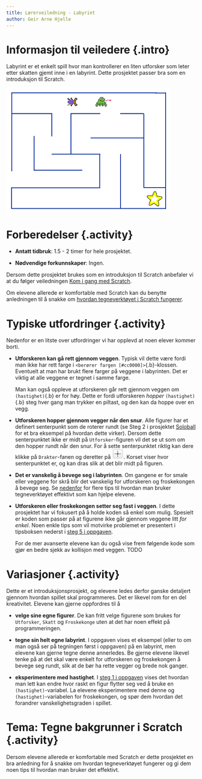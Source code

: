 ```yaml
---
title: Lærerveiledning - Labyrint
author: Geir Arne Hjelle
---
```


# Informasjon til veiledere {.intro}

Labyrint er et enkelt spill hvor man kontrollerer en liten utforsker
som leter etter skatten gjemt inne i en labyrint. Dette prosjektet
passer bra som en introduksjon til Scratch.

![](labyrint.png)

# Forberedelser {.activity}

+ __Antatt tidbruk__: 1.5 - 2 timer for hele prosjektet.

+ __Nødvendige forkunnskaper__: Ingen.

Dersom dette prosjektet brukes som en introduksjon til Scratch
anbefaler vi at du følger veiledningen
[Kom i gang med Scratch](../veiledninger/kom_i_gang_med_scratch.html).

Om elevene allerede er komfortable med Scratch kan du benytte
anledningen til å snakke om
[hvordan tegneverktøyet i Scratch fungerer](#tema-tegne-bakgrunner-i-scratch).

# Typiske utfordringer {.activity}

Nedenfor er en litste over utfordringer vi har opplevd at noen elever
kommer borti.

+ __Utforskeren kan gå rett gjennom veggen__. Typisk vil dette være
  fordi man ikke har rett farge i `<berører fargen [#cc0000]>`{.b}-klossen.
  Eventuelt at man har brukt flere farger på veggene i labyrinten. Det er
  viktig at alle veggene er tegnet i samme farge.

  Man kan også oppleve at utforskeren går rett gjennom veggen om
  `(hastighet)`{.b} er for høy. Dette er fordi utforskeren _hopper_
  `(hastighet)`{.b} steg hver gang man trykker en piltast, og den kan
  da hoppe over en vegg.

+ __Utforskeren hopper gjennom vegger når den snur__. Alle figurer har
  et definert senterpunkt som de roterer rundt (se Steg 2 i prosjektet
  [Soloball](../soloball/soloball.html) for et bra eksempel på hvordan
  dette virker). Dersom dette senterpunktet ikke er midt på
  `Utforsker`-figuren vil det se ut som om den hopper rundt når den
  snur. For å sette senterpunktet riktig kan dere klikke på
  `Drakter`-fanen og deretter på
  ![Velg senterpunkt](../bilder/velg_senterpunkt.png). Korset viser
  hvor senterpunktet er, og kan dras slik at det blir midt på figuren.

+ __Det er vanskelig å bevege seg i labyrinten__. Om gangene er for
  smale eller veggene for skrå blir det vanskelig for utforskeren og
  froskekongen å bevege seg. Se
  [nedenfor](#tema-tegne-bakgrunner-i-scratch) for flere tips til
  hvordan man bruker tegneverktøyet effektivt som kan hjelpe elevene.

+ __Utforskeren eller froskekongen setter seg fast i veggen__. I dette
  prosjektet har vi fokusert på å holde koden så enkel som
  mulig. Spesielt er koden som passer på at figurene ikke går gjennom
  veggene litt _for enkel_. Noen enkle tips som vil motvirke problemet
  er presentert i tipsboksen nederst i
  [steg 5 i oppgaven](labyrint.html#tips-3).

  For de mer avanserte elevene kan du også vise frem følgende kode som
  gjør en bedre sjekk av kollisjon med veggen.  TODO

# Variasjoner {.activity}

Dette er et introduksjonsprosjekt, og elevene ledes derfor ganske
detaljert gjennom hvordan spillet skal programmeres. Det er likevel
rom for en del kreativitet. Elevene kan gjerne oppfordres til å

+ __velge sine egne figurer__. De kan fritt velge figurene som brukes
  for `Utforsker`, `Skatt` og `Froskekonge` uten at det har noen
  effekt på programmeringen.

+ __tegne sin helt egne labyrint__. I oppgaven vises et eksempel
  (eller to om man også ser på tegningen først i oppgaven) på en
  labyrint, men elevene kan gjerne tegne denne annerledes. Be gjerne
  elevene likevel tenke på at det skal være enkelt for utforskeren og
  froskekongen å bevege seg rundt, slik at de bør ha rette vegger og
  brede nok ganger.

+ __eksperimentere med hastighet__. I
  [steg 1 i oppgaven](labyrint.html#steg-1-hvordan-styre-figurer-med-piltastene)
  vises det hvordan man lett kan endre hvor raskt en figur flytter seg
  ved å bruke en `(hastighet)`-variabel. La elevene eksperimentere med
  denne og `(hastighet)`-variabelen for froskekongen, og spør dem
  hvordan det forandrer vanskelighetsgraden i spillet.

# Tema: Tegne bakgrunner i Scratch {.activity}

Dersom elevene allerede er komfortable med Scratch er dette prosjektet
en bra anledning for å snakke om hvordan tegneverktøyet fungerer og gi
dem noen tips til hvordan man bruker det effektivt.
